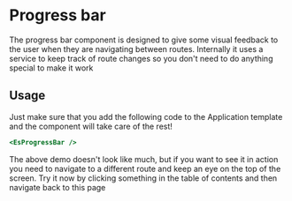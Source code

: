# Progress bar

The progress bar component is designed to give some visual feedback to the user when they are navigating between routes. Internally it uses a service to keep track of route changes so you don't need to do anything special to make it work

## Usage

Just make sure that you add the following code to the Application template and the component will take care of the rest!

```handlebars
<EsProgressBar />
```

The above demo doesn't look like much, but if you want to see it in action you need to navigate to a different route and keep an eye on the top of the screen. Try it now by clicking something in the table of contents and then navigate back to this page
